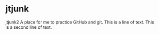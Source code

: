 # jtjunk
jtjunk2
A place for me to practice GitHub and git.
This is a line of text.
This is a second line of text.
